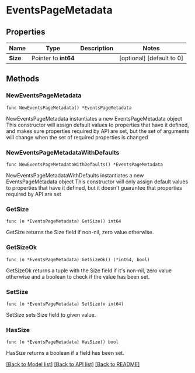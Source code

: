 # EventsPageMetadata

## Properties

Name | Type | Description | Notes
------------ | ------------- | ------------- | -------------
**Size** | Pointer to **int64** |  | [optional] [default to 0]

## Methods

### NewEventsPageMetadata

`func NewEventsPageMetadata() *EventsPageMetadata`

NewEventsPageMetadata instantiates a new EventsPageMetadata object
This constructor will assign default values to properties that have it defined,
and makes sure properties required by API are set, but the set of arguments
will change when the set of required properties is changed

### NewEventsPageMetadataWithDefaults

`func NewEventsPageMetadataWithDefaults() *EventsPageMetadata`

NewEventsPageMetadataWithDefaults instantiates a new EventsPageMetadata object
This constructor will only assign default values to properties that have it defined,
but it doesn't guarantee that properties required by API are set

### GetSize

`func (o *EventsPageMetadata) GetSize() int64`

GetSize returns the Size field if non-nil, zero value otherwise.

### GetSizeOk

`func (o *EventsPageMetadata) GetSizeOk() (*int64, bool)`

GetSizeOk returns a tuple with the Size field if it's non-nil, zero value otherwise
and a boolean to check if the value has been set.

### SetSize

`func (o *EventsPageMetadata) SetSize(v int64)`

SetSize sets Size field to given value.

### HasSize

`func (o *EventsPageMetadata) HasSize() bool`

HasSize returns a boolean if a field has been set.


[[Back to Model list]](../README.md#documentation-for-models) [[Back to API list]](../README.md#documentation-for-api-endpoints) [[Back to README]](../README.md)


